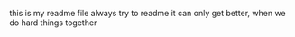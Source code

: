 this is my readme file
always try to readme
it can only get better, when we do hard things together

